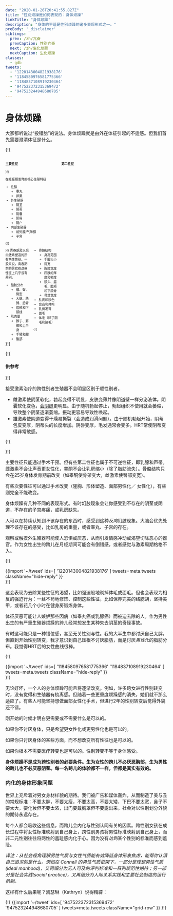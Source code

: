 ```yaml
---
date: "2020-01-26T20:41:55.827Z"
title: "性别烦躁是如何表现的：身体烦躁"
linkTitle: "身体烦躁"
description: "身体的不适是性别烦躁的诸多表现形式之一。"
preBody: '_disclaimer'
siblings:
  prev: /zh/亢奋
  prevCaption: 性别亢奋
  next: /zh/生化烦躁
  nextCaption: 生化烦躁
classes:
  - gdb
tweets:
  - '1220143004821938176'
  - '1184580976581775366'
  - '1184837108919230464'
  - '947522372315369472'
  - '947523244948680705'
---
```


# 身体烦躁

大家都听说过“投错胎”的说法。身体烦躁就是由外在体征引起的不适感。但我们首先需要澄清体征是什么。

{!{
<style>

.fact-grid h4 { font-weight: 600;grid-row: 1; }

.fact-grid li {break-inside: avoid;}

@media (min-width: 500px) {
  .fact-grid {
    display: grid;
    grid-template-columns: 1fr 2fr;
    grid-template-rows: min-content 1fr;
    grid-column-gap: 1em;
    font-size: 0.7em;
  }

  .fact-grid .two-col { column-count: 2; }
}

</style>
<div class="fact-grid ">
  <h4>主要性征</h4>
  <div>
}!}

在妊娠期发育的核心生殖特征

- 性腺
  - 睾丸
  - 卵巢
- 外生殖器
  - 阴茎
  - 阴蒂
  - 阴囊
  - 阴唇
  - 阴户
- 内部生殖器
  - 前列腺/气味腺
  - 子宫


{!{ </div>  <h4>第二性征</h4>
<div class="two-col"> }!}
青春期及以后由激素塑造的所有两性性征。一般来说，青春期前的男女在这些性征上几乎没有差别。

- 脂肪分布
  - 腰、臀、臀型
  - 大腿、胳膊、后背
  - 脸颊和下颌线
- 肌肉量
  - 脖子、肩膀和上半身
  - 手臂和腿
  - 腹部
- 骨骼结构
  - 身高范围
  - 手脚大小
  - 肩宽
  - 胸腔宽度
  - 四肢的厚度和密度
  - 额头、眉毛、脸颊和下颌骨
  - 骨盆宽度
- 肤质和肤色
- 音高和共鸣
- 乳房发育
- 面毛
- 体毛（除了阴毛和腋毛）


{!{ </div></div> }!}

{!{ <div class="gutter"><div class="card"><div class="card-body"><h4 class="card-title">供参考</h4> }!}

接受激素治疗的跨性别者生殖器不会明显区别于顺性别者。

- 雌激素使阴茎软化，勃起变得不明显，皮肤变薄并像阴道壁一样分泌液体。阴囊软化变色，[会阴缝](https://en.wikipedia.org/wiki/Perineal_raphe)更明显。由于随机勃起停止，勃起组织不使用就会萎缩，导致整个阴茎逐渐萎缩。振动更容易导致性唤起。
- 雄激素使阴道变得干燥易撕裂（会造成润滑问题）。由于随机勃起开始，阴蒂包皮变厚，阴蒂头的长度增加。阴唇变厚，毛发通常会变多。HRT常使阴蒂变得非常敏感。

{!{ </div></div></div> }!}

主要性征只能通过手术干预。但有些第二性征也属于不可逆性征，即乳腺和声带。雌激素不会让声音更女性化，睾酮不会让乳房缩小（除了脂肪流失）。骨骼结构只会在25岁身体发育期前改变（如睾酮使骨架变大，雌激素使臀部变宽）。

有些次要性征可以通过手术改变（隆胸、形体塑造、面部男性化／ 女性化），有些则完全不能改变。

身体烦躁有几种不同的表现形式。有时幻肢现象会让你感受到不存在的阴茎或阴道，不存在的子宫疼痛，或乳房缺失。

人可以在持续认知到*不*该存在的东西时，感受到这种*反向*幻肢现象。大脑会优先处理不该存在的感受，比如乳房的重量，或者睾丸、子宫的存在。

观察或触摸外生殖器可能使人恐惧或厌恶，从而引发情感冲动或渴望切除恶心的器官。作为女性出生的跨儿在月经期间可能会有倒错感，或者感觉与激素周期格格不入。

{!{ <div class="gutter">{{import '~/tweet' ids=[
  '1220143004821938176'
] tweets=meta.tweets className="hide-reply" }}</div> }!}

这会表现为去除某些性征的渴望，比如强迫般地剃掉体毛或面毛。但也会表现为相反的强迫行为：一丝不苟地修饰、控制这些性征，比如保养完美的络腮胡，坚持美甲，或者花几个小时在健身房锻炼身体。

体征厌恶可能让人嫉妒那些因病（如睾丸癌或乳腺癌）而被迫去除的人。作为男性出生的有严重生殖器烦躁的跨儿经常想发生某种失去阴茎的奇怪事故。

有时这可能只是一种错位感，甚至无关性别与性。我的大半生中都讨厌自己太胖。但直到开始性别转变，我才意识到自己压根不讨厌脂肪，而是讨厌*男性化*的脂肪分布。我觉得HRT后的女性曲线很棒。

{!{ <div class="gutter">{{import '~/tweet' ids=[
  '1184580976581775366'
  '1184837108919230464'
] tweets=meta.tweets className="hide-reply" }}</div> }!}

无论好坏，一个人的身体烦躁可能且将逐渐改变。例如，许多跨女进行性别转变时，没有觉得和生殖器有梳离感。但随着一些更重度烦躁感的消失，她们就不那么适应了。有些人可能坚持想做面部女性化手术，但进行2年的性别转变后觉得外貌还不错。

刚开始的时候才明白更需要或不需要什么是可以的。

如果你不讨厌身体，只是希望更女性化或更男性化也是可以的。

如果你只讨厌身体的某些方面，而不想改变所有性征也是可以的。

如果你根本不需要医疗转变也是可以的。性别转变不等于身体感受。

**身体烦躁不是成为跨性别者的必要条件。生为女性的跨儿不必厌恶胸部，生为男性的跨儿也不必厌恶阴茎。每一名跨儿的体验都不一样，但都是真实有效的。**

### 内化的身体形象问题

世界上充斥着对男女身材样貌的期待。我们被广告和媒体轰炸，从而制造了美与丑的常规标准：不要太胖，不要太瘦，不要太高，不要太矮，下巴不要太宽，鼻子不要太大，要化妆但不要太浓，出门要戴胸罩但不要露出来。社会对以性别划分外貌的期待永远存在。

每个人都会吸收这些信息，而跨儿会内化与性别认同有关的因素。跨性别女孩在成长过程中将女性标准映射到自己身上，跨性别男孩将男性标准映射到自己身上，而非二元性别往往将两性的羞耻感内化于心。因为没有*达到*某个性别的标准而感到羞耻。

*译注：从社会视角理解男性气质与女性气质能有效降低身体形象焦虑，能帮你认清自己追求的是什么。例如在 Connell 的男性气质框架下，一部分是理想男性气质(ideal manhood)，又再细分为无人可及的评判标准和一系列规范性期待；另一部分是社会实践(social practice)，又再细分为人际关系实践和主要社会制度的运行机制。*

这样有什么后果呢？凯瑟琳（Kathryn）说得精辟：

{!{ {{import '~/tweet' ids=[
  '947522372315369472'
  '947523244948680705'
] tweets=meta.tweets className="grid-row" }} }!}
